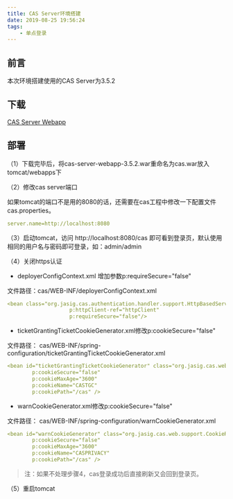 ```yaml
---
title: CAS Server环境搭建
date: 2019-08-25 19:56:24
tags: 
    - 单点登录
---
```


##  前言

本次环境搭建使用的CAS Server为3.5.2

## 下载

[CAS Server Webapp](https://repo1.maven.org/maven2/org/jasig/cas/cas-server-webapp/3.5.2/cas-server-webapp-3.5.2.war)

## 部署

（1）下载完毕后，将cas-server-webapp-3.5.2.war重命名为cas.war放入tomcat/webapps下

（2）修改cas server端口

如果tomcat的端口不是用的8080的话，还需要在cas工程中修改一下配置文件cas.properties。
```yaml
server.name=http://localhost:8080
```

（3）启动tomcat，访问 http://localhost:8080/cas 即可看到登录页，默认使用相同的用户名与密码即可登录，如：admin/admin

（4）关闭https认证
- deployerConfigContext.xml 增加参数p:requireSecure="false"

文件路径：cas/WEB-INF/deployerConfigContext.xml

```yaml
<bean class="org.jasig.cas.authentication.handler.support.HttpBasedServiceCredentialsAuthenticationHandler"
					p:httpClient-ref="httpClient"
					p:requireSecure="false"/>
```
- ticketGrantingTicketCookieGenerator.xml修改p:cookieSecure="false"

文件路径： cas/WEB-INF/spring-configuration/ticketGrantingTicketCookieGenerator.xml

```yaml
<bean id="ticketGrantingTicketCookieGenerator" class="org.jasig.cas.web.support.CookieRetrievingCookieGenerator"
		p:cookieSecure="false"
		p:cookieMaxAge="3600"
		p:cookieName="CASTGC"
		p:cookiePath="/cas" />
```
- warnCookieGenerator.xml修改p:cookieSecure="false"

文件路径： cas/WEB-INF/spring-configuration/warnCookieGenerator.xml

```yaml
<bean id="warnCookieGenerator" class="org.jasig.cas.web.support.CookieRetrievingCookieGenerator"
		p:cookieSecure="false"
		p:cookieMaxAge="3600"
		p:cookieName="CASPRIVACY"
		p:cookiePath="/cas" />
```

>注：如果不处理步骤4，cas登录成功后直接刷新又会回到登录页。

（5）重启tomcat